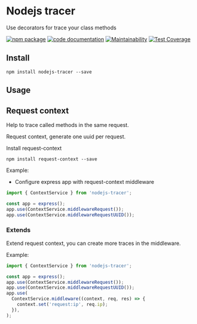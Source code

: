 # Nodejs tracer

Use decorators for trace your class methods

[![npm package](https://img.shields.io/npm/v/nodejs-tracer.svg)](https://www.npmjs.com/package/nodejs-tracer) [![code documentation](https://img.shields.io/badge/Code-documentation-blue.svg)](https://miguelsavignano.github.io/nodejs-tracer/globals.html)
[![Maintainability](https://api.codeclimate.com/v1/badges/8b4c8280e6801cce4ad6/maintainability)](https://codeclimate.com/github/MiguelSavignano/nodejs-tracer/maintainability)
[![Test Coverage](https://api.codeclimate.com/v1/badges/8b4c8280e6801cce4ad6/test_coverage)](https://api.codeclimate.com/v1/badges/8b4c8280e6801cce4ad6/test_coverage)

## Install

```
npm install nodejs-tracer --save
```

## Usage

## Request context

Help to trace called methods in the same request.

Request context, generate one uuid per request.

Install request-context

```
npm install request-context --save
```

Example:

- Configure express app with request-context middleware

```js
import { ContextService } from 'nodejs-tracer';

const app = express();
app.use(ContextService.middlewareRequest());
app.use(ContextService.middlewareRequestUUID());
```

### Extends

Extend request context, you can create more traces in the middleware.

Example:

```js
import { ContextService } from 'nodejs-tracer';

const app = express();
app.use(ContextService.middlewareRequest());
app.use(ContextService.middlewareRequestUUID());
app.use(
  ContextService.middleware((context, req, res) => {
    context.set('request:ip', req.ip);
  }),
);
```
